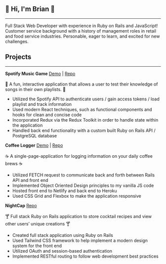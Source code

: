 ##  👋 Hi, I'm Brian 👋
---
Full Stack Web Developer with experience in Ruby on Rails and JavaScript! Customer service background with a history of management roles in retail and food service industries. Personable, eager to learn, and excited for new challenges.

## Projects
---
**Spotify Music Game** [Demo](https://spotify-music-game.netlify.app/) | [Repo](https://github.com/brianfranklin12/spotify_music_game)<br><br>
🎵 A fun, interactive application that allows a user to test their knowledge of songs in their own playlists. 🎵
- Utilized the Spotify API to authenticate users / gain access tokens / load playlist and track information
- Used modern React techniques, such as functional components and hooks for clean and concise code
- Incorporated Redux via the Redux Toolkit in order to handle state within the application
- Handled back end functionality with a custom built Ruby on Rails API / PostgreSQL database


**Coffee Logger** [Demo](https://coffee-logger.netlify.app/) | [Repo](https://github.com/brianfranklin12/coffee_logger)<br><br>
☕ A single-page-application for logging information on your daily coffee brews ☕
- Utilized FETCH request to communicate back and forth between Rails API and front end
- Implemented Object Oriented Design principles to my vanilla JS code
- Hosted front end to Netlify and back end to Heroku
- Used CSS Grid and Flexbox to make the application responsive

**NightCap** [Repo](https://github.com/brianfranklin12/night_cap) <br><br>
🍸 Full stack Ruby on Rails application to store cocktail recipes and view other users’ unique creations 🍸
- Created full stack application using Ruby on Rails
- Used Tailwind CSS framework to help implement a modern design system for the front end
- Utilized OAuth and session-based authentication
- Implemented RESTful routing to follow web development best practices


<!--
**brianfranklin12/brianfranklin12** is a ✨ _special_ ✨ repository because its `README.md` (this file) appears on your GitHub profile.

Here are some ideas to get you started:

- 🔭 I’m currently working on ...
- 🌱 I’m currently learning ...
- 👯 I’m looking to collaborate on ...
- 🤔 I’m looking for help with ...
- 💬 Ask me about ...
- 📫 How to reach me: ...
- 😄 Pronouns: ...
- ⚡ Fun fact: ...
-->
